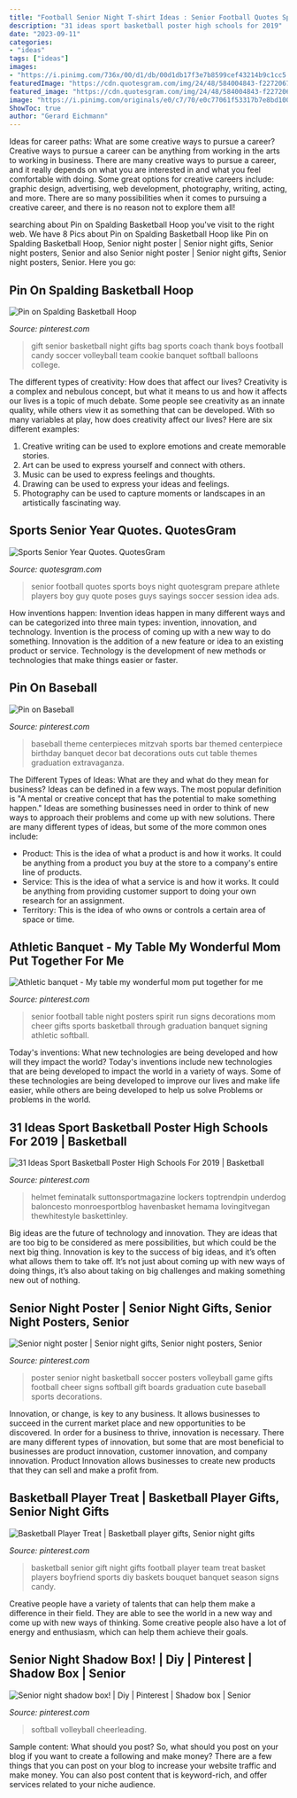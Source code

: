 ```yaml
---
title: "Football Senior Night T-shirt Ideas : Senior Football Quotes Sports Boys Night Quotesgram Prepare Athlete Players Boy Guy Quote Poses Guys Sayings Soccer Session Idea Ads"
description: "31 ideas sport basketball poster high schools for 2019"
date: "2023-09-11"
categories:
- "ideas"
tags: ["ideas"]
images:
- "https://i.pinimg.com/736x/00/d1/db/00d1db17f3e7b8599cef43214b9c1cc5.jpg"
featuredImage: "https://cdn.quotesgram.com/img/24/48/584004843-f227206707d1a3d36bace079d6602c60.jpg"
featured_image: "https://cdn.quotesgram.com/img/24/48/584004843-f227206707d1a3d36bace079d6602c60.jpg"
image: "https://i.pinimg.com/originals/e0/c7/70/e0c77061f53317b7e8bd10046e0d6a57.jpg"
ShowToc: true
author: "Gerard Eichmann"
---
```



Ideas for career paths: What are some creative ways to pursue a career?
Creative ways to pursue a career can be anything from working in the arts to working in business. There are many creative ways to pursue a career, and it really depends on what you are interested in and what you feel comfortable with doing. Some great options for creative careers include: graphic design, advertising, web development, photography, writing, acting, and more. There are so many possibilities when it comes to pursuing a creative career, and there is no reason not to explore them all!

	

		
searching about Pin on Spalding Basketball Hoop you've visit to the right web. We have 8 Pics about Pin on Spalding Basketball Hoop like Pin on Spalding Basketball Hoop, Senior night poster | Senior night gifts, Senior night posters, Senior and also Senior night poster | Senior night gifts, Senior night posters, Senior. Here you go:
		
    
## Pin On Spalding Basketball Hoop

<img loading=lazy src="https://i.pinimg.com/originals/51/49/ef/5149ef701f392fe0af35e875b44073e9.jpg" onerror="this.onerror=null;this.src='https://tse3.mm.bing.net/th?id=OIP.erIPQecYB9RISle9tYDy-QHaJ4&amp;pid=15.1';" alt="Pin on Spalding Basketball Hoop">

_Source: pinterest.com_

>gift senior basketball night gifts bag sports coach thank boys football candy soccer volleyball team cookie banquet softball balloons college. 

	

The different types of creativity: How does that affect our lives?
Creativity is a complex and nebulous concept, but what it means to us and how it affects our lives is a topic of much debate. Some people see creativity as an innate quality, while others view it as something that can be developed. With so many variables at play, how does creativity affect our lives? Here are six different examples: 
1. Creative writing can be used to explore emotions and create memorable stories.
2. Art can be used to express yourself and connect with others.
3. Music can be used to express feelings and thoughts.
4. Drawing can be used to express your ideas and feelings.
5. Photography can be used to capture moments or landscapes in an artistically fascinating way. 

    
## Sports Senior Year Quotes. QuotesGram

<img loading=lazy src="https://cdn.quotesgram.com/img/24/48/584004843-f227206707d1a3d36bace079d6602c60.jpg" onerror="this.onerror=null;this.src='https://tse2.mm.bing.net/th?id=OIP.eZRrLXs6K0cu-0q-MDbR7wHaLG&amp;pid=15.1';" alt="Sports Senior Year Quotes. QuotesGram">

_Source: quotesgram.com_

>senior football quotes sports boys night quotesgram prepare athlete players boy guy quote poses guys sayings soccer session idea ads. 

	

How inventions happen:
Invention ideas happen in many different ways and can be categorized into three main types: invention, innovation, and technology. Invention is the process of coming up with a new way to do something. Innovation is the addition of a new feature or idea to an existing product or service. Technology is the development of new methods or technologies that make things easier or faster.

    
## Pin On Baseball

<img loading=lazy src="https://i.pinimg.com/originals/ac/8a/5b/ac8a5b524ab32baeb5159502489965b5.jpg" onerror="this.onerror=null;this.src='https://tse3.mm.bing.net/th?id=OIP.a20kKfBTgk_lmbN3jjf2jAHaLH&amp;pid=15.1';" alt="Pin on Baseball">

_Source: pinterest.com_

>baseball theme centerpieces mitzvah sports bar themed centerpiece birthday banquet decor bat decorations outs cut table themes graduation extravaganza. 

	

The Different Types of Ideas: What are they and what do they mean for business?
Ideas can be defined in a few ways. The most popular definition is "A mental or creative concept that has the potential to make something happen." Ideas are something businesses need in order to think of new ways to approach their problems and come up with new solutions. 
There are many different types of ideas, but some of the more common ones include: 
- Product: This is the idea of what a product is and how it works. It could be anything from a product you buy at the store to a company's entire line of products. 
- Service: This is the idea of what a service is and how it works. It could be anything from providing customer support to doing your own research for an assignment. 
- Territory: This is the idea of who owns or controls a certain area of space or time.

    
## Athletic Banquet - My Table My Wonderful Mom Put Together For Me

<img loading=lazy src="https://i.pinimg.com/736x/00/d1/db/00d1db17f3e7b8599cef43214b9c1cc5.jpg" onerror="this.onerror=null;this.src='https://tse4.mm.bing.net/th?id=OIP.TDMLd8svJJ2I1F85FDpKRwHaJ3&amp;pid=15.1';" alt="Athletic banquet - My table my wonderful mom put together for me">

_Source: pinterest.com_

>senior football table night posters spirit run signs decorations mom cheer gifts sports basketball through graduation banquet signing athletic softball. 

	

Today's inventions: What new technologies are being developed and how will they impact the world?
Today's inventions include new technologies that are being developed to impact the world in a variety of ways. Some of these technologies are being developed to improve our lives and make life easier, while others are being developed to help us solve Problems or problems in the world.

    
## 31 Ideas Sport Basketball Poster High Schools For 2019 | Basketball

<img loading=lazy src="https://i.pinimg.com/originals/e0/c7/70/e0c77061f53317b7e8bd10046e0d6a57.jpg" onerror="this.onerror=null;this.src='https://tse3.mm.bing.net/th?id=OIP.DQi82Lc1iN0p-5AVxaldOwAAAA&amp;pid=15.1';" alt="31 Ideas Sport Basketball Poster High Schools For 2019 | Basketball">

_Source: pinterest.com_

>helmet feminatalk suttonsportmagazine lockers toptrendpin underdog baloncesto monroesportblog havenbasket hemama lovingitvegan thewhitestyle baskettinley. 

	

Big ideas are the future of technology and innovation. They are ideas that are too big to be considered as mere possibilities, but which could be the next big thing. Innovation is key to the success of big ideas, and it’s often what allows them to take off. It’s not just about coming up with new ways of doing things, it’s also about taking on big challenges and making something new out of nothing.

    
## Senior Night Poster | Senior Night Gifts, Senior Night Posters, Senior

<img loading=lazy src="https://i.pinimg.com/originals/0b/2c/8b/0b2c8bb434df7594c35cb3a239a3504e.jpg" onerror="this.onerror=null;this.src='https://tse1.mm.bing.net/th?id=OIP.2huguX_sInre_eB0ldmRkAHaJ4&amp;pid=15.1';" alt="Senior night poster | Senior night gifts, Senior night posters, Senior">

_Source: pinterest.com_

>poster senior night basketball soccer posters volleyball game gifts football cheer signs softball gift boards graduation cute baseball sports decorations. 

	

Innovation, or change, is key to any business. It allows businesses to succeed in the current market place and new opportunities to be discovered. In order for a business to thrive, innovation is necessary. There are many different types of innovation, but some that are most beneficial to businesses are product innovation, customer innovation, and company innovation. Product Innovation allows businesses to create new products that they can sell and make a profit from.

    
## Basketball Player Treat | Basketball Player Gifts, Senior Night Gifts

<img loading=lazy src="https://i.pinimg.com/originals/13/fd/06/13fd0602dd032dd3f31de539180326f4.jpg" onerror="this.onerror=null;this.src='https://tse4.mm.bing.net/th?id=OIP.bZhlWdjEdq5InVcYIi8cbAHaJ4&amp;pid=15.1';" alt="Basketball Player Treat | Basketball player gifts, Senior night gifts">

_Source: pinterest.com_

>basketball senior gift night gifts football player team treat basket players boyfriend sports diy baskets bouquet banquet season signs candy. 

	

Creative people have a variety of talents that can help them make a difference in their field. They are able to see the world in a new way and come up with new ways of thinking. Some creative people also have a lot of energy and enthusiasm, which can help them achieve their goals.

    
## Senior Night Shadow Box! | Diy | Pinterest | Shadow Box | Senior

<img loading=lazy src="https://i.pinimg.com/736x/9e/20/a7/9e20a748e99bbe575ccf533c675b6c44.jpg" onerror="this.onerror=null;this.src='https://tse4.mm.bing.net/th?id=OIP.SnabP3CmKXkmoV2TXAC-MwHaJ4&amp;pid=15.1';" alt="Senior night shadow box! | Diy | Pinterest | Shadow box | Senior">

_Source: pinterest.com_

>softball volleyball cheerleading. 

	

Sample content: What should you post?
So, what should you post on your blog if you want to create a following and make money? 
There are a few things that you can post on your blog to increase your website traffic and make money. You can also post content that is keyword-rich, and offer services related to your niche audience.

